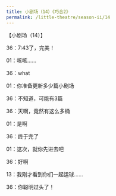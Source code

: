 ```yaml
---
title: 小剧场（14）《巧合2》
permalink: /little-theatre/season-ii/14
---
```


【小剧场（14）】

36：7:43了，完美！

01：咳咳……

36：what

01：你准备更新多少篇小剧场

36：不知道，可能有3篇

36：天啊，竟然有这么多桶

01：是啊

36：终于完了

01：这次，就你先进去吧

36：好啊

13：我刚才看到你们一起运球……

36：你聪明过头了！
